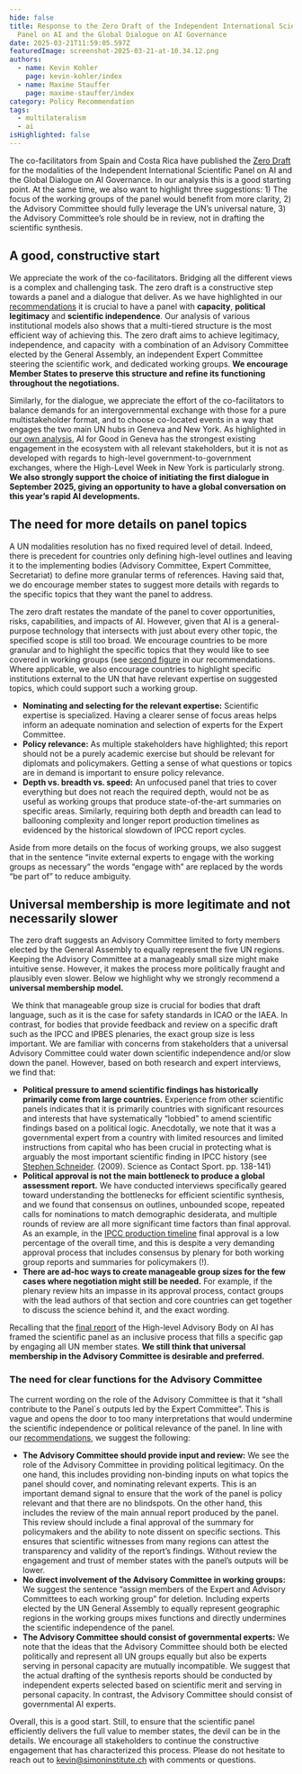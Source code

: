 ```yaml
---
hide: false
title: Response to the Zero Draft of the Independent International Scientific
  Panel on AI and the Global Dialogue on AI Governance
date: 2025-03-21T11:59:05.597Z
featuredImage: screenshot-2025-03-21-at-10.34.12.png
authors:
  - name: Kevin Kohler
    page: kevin-kohler/index
  - name: Maxime Stauffer
    page: maxime-stauffer/index
category: Policy Recommendation
tags:
  - multilateralism
  - ai
isHighlighted: false
---
```

The co-facilitators from Spain and Costa Rica have published the [Zero Draft](https://www.un.org/global-digital-compact/sites/default/files/2025-03/ai_panel_and_dialogue_zero_draft_19_march_2025.pdf) for the modalities of the Independent International Scientific Panel on AI and the Global Dialogue on AI Governance. In our analysis this is a good starting point. At the same time, we also want to highlight three suggestions: 1) The focus of the working groups of the panel would benefit from more clarity, 2) the Advisory Committee should fully leverage the UN’s universal nature, 3) the Advisory Committee’s role should be in review, not in drafting the scientific synthesis.

## A good, constructive start

We appreciate the work of the co-facilitators. Bridging all the different views is a complex and challenging task. The zero draft is a constructive step towards a panel and a dialogue that deliver. As we have highlighted in our [recommendations](https://www.simoninstitute.ch/blog/post/recommendations-for-the-independent-international-scientific-panel-on-ai-and-the-global-dialogue-on-ai-governance/) it is crucial to have a panel with **capacity**, **political legitimacy** and **scientific independence**. Our analysis of various institutional models also shows that a multi-tiered structure is the most efficient way of achieving this. The zero draft aims to achieve legitimacy, independence, and capacity  with a combination of an Advisory Committee elected by the General Assembly, an independent Expert Committee steering the scientific work, and dedicated working groups. **We encourage Member States to preserve this structure and refine its functioning throughout the negotiations.**

Similarly, for the dialogue, we appreciate the effort of the co-facilitators to balance demands for an intergovernmental exchange with those for a pure multistakeholder format, and to choose co-located events in a way that engages the two main UN hubs in Geneva and New York. As highlighted in [our own analysis](https://www.simoninstitute.ch/blog/post/recommendations-for-the-independent-international-scientific-panel-on-ai-and-the-global-dialogue-on-ai-governance/), AI for Good in Geneva has the strongest existing engagement in the ecosystem with all relevant stakeholders, but it is not as developed with regards to high-level government-to-government exchanges, where the High-Level Week in New York is particularly strong. **We also strongly support the choice of initiating the first dialogue in September 2025, giving an opportunity to have a global conversation on this year’s rapid AI developments.** 

## The need for more details on panel topics

A UN modalities resolution has no fixed required level of detail. Indeed, there is precedent for countries only defining high-level outlines and leaving it to the implementing bodies (Advisory Committee, Expert Committee, Secretariat) to define more granular terms of references. Having said that, we do encourage member states to suggest more details with regards to the specific topics that they want the panel to address.

The zero draft restates the mandate of the panel to cover opportunities, risks, capabilities, and impacts of AI. However, given that AI is a general-purpose technology that intersects with just about every other topic, the specified scope is still too broad. We encourage countries to be more granular and to highlight the specific topics that they would like to see covered in working groups (see [second figure](https://www.simoninstitute.ch/blog/post/recommendations-for-the-independent-international-scientific-panel-on-ai-and-the-global-dialogue-on-ai-governance/) in our recommendations. Where applicable, we also encourage countries to highlight specific institutions external to the UN that have relevant expertise on suggested topics, which could support such a working group.

* **Nominating and selecting for the relevant expertise:** Scientific expertise is specialized. Having a clearer sense of focus areas helps inform an adequate nomination and selection of experts for the Expert Committee.
* **Policy relevance:** As multiple stakeholders have highlighted; this report should not be a purely academic exercise but should be relevant for diplomats and policymakers. Getting a sense of what questions or topics are in demand is important to ensure policy relevance.
* **Depth vs. breadth vs. speed:** An unfocused panel that tries to cover everything but does not reach the required depth, would not be as useful as working groups that produce state-of-the-art summaries on specific areas. Similarly, requiring both depth and breadth can lead to ballooning complexity and longer report production timelines as evidenced by the historical slowdown of IPCC report cycles.

Aside from more details on the focus of working groups, we also suggest that in the sentence “invite external experts to engage with the working groups as necessary” the words “engage with” are replaced by the words “be part of” to reduce ambiguity.

## Universal membership is more legitimate and not necessarily slower

The zero draft suggests an Advisory Committee limited to forty members elected by the General Assembly to equally represent the five UN regions. Keeping the Advisory Committee at a manageably small size might make intuitive sense. However, it makes the process more politically fraught and plausibly even slower. Below we highlight why we strongly recommend a **universal membership model.** 

 We think that manageable group size is crucial for bodies that draft language, such as it is the case for safety standards in ICAO or the IAEA. In contrast, for bodies that provide feedback and review on a specific draft such as the IPCC and IPBES plenaries, the exact group size is less important. We are familiar with concerns from stakeholders that a universal Advisory Committee could water down scientific independence and/or slow down the panel. However, based on both research and expert interviews, we find that:  

* **Political pressure to amend scientific findings has historically primarily come from large countries.** Experience from other scientific panels indicates that it is primarily countries with significant resources and interests that have systematically “lobbied” to amend scientific findings based on a political logic. Anecdotally, we note that it was a governmental expert from a country with limited resources and limited instructions from capital who has been crucial in protecting what is arguably the most important scientific finding in IPCC history (see [Stephen Schneider](https://en.wikipedia.org/wiki/Stephen_Schneider_(scientist)). (2009). Science as Contact Sport. pp. 138-141)
* **Political approval is not the main bottleneck to produce a global assessment report.** We have conducted interviews specifically geared toward understanding the bottlenecks for efficient scientific synthesis, and we found that consensus on outlines, unbounded scope, repeated calls for nominations to match demographic desiderata, and multiple rounds of review are all more significant time factors than final approval. As an example, in the [IPCC production timeline](https://apps.ipcc.ch/eventmanager/documents/87/160720240616-Doc.%2010%20-%20Strategic%20Planning%20Schedule.pdf) final approval is a low percentage of the overall time, and this is despite a very demanding approval process that includes consensus by plenary for both working group reports and summaries for policymakers (!).
* **There are ad-hoc ways to create manageable group sizes for the few cases where negotiation might still be needed.** For example, if the plenary review hits an impasse in its approval process, contact groups with the lead authors of that section and core countries can get together to discuss the science behind it, and the exact wording.

Recalling that the [final report](https://www.un.org/sites/un2.un.org/files/governing_ai_for_humanity_final_report_en.pdf#page=9) of the High-level Advisory Body on AI has framed the scientific panel as an inclusive process that fills a specific gap by engaging all UN member states. **We still think that universal membership in the Advisory Committee is desirable and preferred.**

### The need for clear functions for the Advisory Committee

The current wording on the role of the Advisory Committee is that it “shall contribute to the Panel´s outputs led by the Expert Committee”. This is vague and opens the door to too many interpretations that would undermine the scientific independence or political relevance of the panel. In line with our [recommendations](https://www.simoninstitute.ch/blog/post/recommendations-for-the-independent-international-scientific-panel-on-ai-and-the-global-dialogue-on-ai-governance/), we suggest the following:

* **The Advisory Committee should provide input and review:** We see the role of the Advisory Committee in providing political legitimacy. On the one hand, this includes providing non-binding inputs on what topics the panel should cover, and nominating relevant experts. This is an important demand signal to ensure that the work of the panel is policy relevant and that there are no blindspots. On the other hand, this includes the review of the main annual report produced by the panel. This review should include a final approval of the summary for policymakers and the ability to note dissent on specific sections. This ensures that scientific witnesses from many regions can attest the transparency and validity of the report’s findings. Without review the engagement and trust of member states with the panel’s outputs will be lower.
* **No direct involvement of the Advisory Committee in working groups:** We suggest the sentence “assign members of the Expert and Advisory Committees to each working group” for deletion. Including experts elected by the UN General Assembly to equally represent geographic regions in the working groups mixes functions and directly undermines the scientific independence of the panel.
* **The Advisory Committee should consist of governmental experts:** We note that the ideas that the Advisory Committee should both be elected politically and represent all UN groups equally but also be experts serving in personal capacity are mutually incompatible. We suggest that the actual drafting of the synthesis reports should be conducted by independent experts selected based on scientific merit and serving in personal capacity. In contrast, the Advisory Committee should consist of governmental AI experts.

Overall, this is a good start. Still, to ensure that the scientific panel efficiently delivers the full value to member states, the devil can be in the details. We encourage all stakeholders to continue the constructive engagement that has characterized this process. Please do not hesitate to reach out to kevin@simoninstitute.ch with comments or questions.